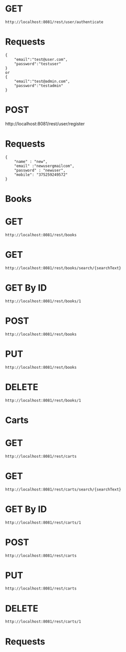 # GET
	http://localhost:8081/rest/user/authenticate
	
# Requests

	{
		"email":"test@user.com",
		"password":"testuser"
	}
	or
	{
		"email":"test@admin.com",
		"password":"testadmin"
	}
	
# POST
http://localhost:8081/rest/user/register
	
# Requests

	{
		"name" : "new",
		"email" :"newusergmailcom",
		"password" : "newuser",
		"mobile": "375259249572"
	}	

# Books

# GET
	http://localhost:8081/rest/books
	
# GET
	http://localhost:8081/rest/books/search/{searchText}
	
# GET By ID
	http://localhost:8081/rest/books/1

# POST
	http://localhost:8081/rest/books

# PUT
	http://localhost:8081/rest/books

# DELETE
	http://localhost:8081/rest/books/1


# Carts

# GET
	http://localhost:8081/rest/carts
	
# GET
	http://localhost:8081/rest/carts/search/{searchText}

# GET By ID
	http://localhost:8081/rest/carts/1

# POST
	http://localhost:8081/rest/carts

# PUT
	http://localhost:8081/rest/carts

# DELETE
	http://localhost:8081/rest/carts/1

# Requests

